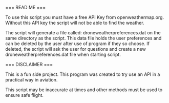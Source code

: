 === READ ME ===

To use this script you must have a free API Key from openweathermap.org.
Without this API key the script will not be able to find the weather.

The script will generate a file called: droneweatherpreferences.dat on the same directory as the script.
This data file holds the user preferences and can be deleted by the user after use of program if they so choose.
If deleted, the script will ask the user for questions and create a new droneweatherpreferences.dat file when starting script.

=== DISCLAIMER ===

This is a fun side project. This program was created to try use an API in a practical way in aviation.

This script may be inaccurate at times and other methods must be used to ensure safe flight.
